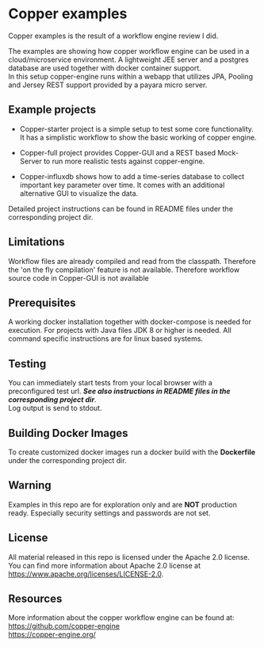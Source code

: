 Copper examples
===============
Copper examples is the result of a workflow engine review I did.
  
The examples are showing how copper workflow engine can be used in a cloud/microservice environment.
A lightweight JEE server and a postgres database are used together with docker container support.    
In this setup copper-engine runs within a webapp that utilizes JPA, Pooling and Jersey REST support provided by a
payara micro server.

Example projects
----------------
- Copper-starter project is a simple setup to test some core functionality. It has a simplistic workflow to show the basic 
working of copper engine.

- Copper-full project provides Copper-GUI and a REST based Mock-Server to run more realistic tests against copper-engine.

- Copper-influxdb shows how to add a time-series database to collect important key parameter over time. 
It comes with an additional alternative GUI to visualize the data. 

Detailed project instructions can be found in README files under the corresponding project dir.

Limitations
-----------
Workflow files are already compiled and read from the classpath. Therefore the 'on the fly
compilation' feature is not available. Therefore workflow source code in Copper-GUI is not available   

Prerequisites
------------- 
A working docker installation together with docker-compose is needed for execution.
For projects with Java files JDK 8 or higher is needed. 
All command specific instructions are for linux based systems.
 
Testing
------
You can immediately start tests from your local browser with a preconfigured test url. 
***See also instructions in README files in the corresponding project dir***.   
Log output is send to stdout. 

Building Docker Images
----------------------
To create customized docker images run a docker build with the **Dockerfile** under the corresponding project dir. 

Warning
-------
Examples in this repo are for exploration only and are **NOT** production ready. 
Especially security settings and passwords are not set.  

License
-------
All material released in this repo is licensed under the Apache 2.0 license.  
You can find more information about Apache 2.0 license at https://www.apache.org/licenses/LICENSE-2.0.

Resources
---------
More information about the copper workflow engine can be found at:  
https://github.com/copper-engine   
https://copper-engine.org/




